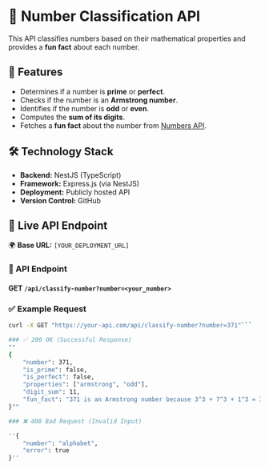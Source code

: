 # 🔢 Number Classification API

This API classifies numbers based on their mathematical properties and provides a **fun fact** about each number.

## 🚀 Features
- Determines if a number is **prime** or **perfect**.
- Checks if the number is an **Armstrong number**.
- Identifies if the number is **odd** or **even**.
- Computes the **sum of its digits**.
- Fetches a **fun fact** about the number from [Numbers API](http://numbersapi.com/).

## 🛠️ Technology Stack
- **Backend:** NestJS (TypeScript)
- **Framework:** Express.js (via NestJS)
- **Deployment:** Publicly hosted API
- **Version Control:** GitHub

## 🔗 Live API Endpoint
🌍 **Base URL:** `[YOUR_DEPLOYMENT_URL]`

### **📌 API Endpoint**
#### GET `/api/classify-number?number=<your_number>`

### **✅ Example Request**
```sh
curl -X GET "https://your-api.com/api/classify-number?number=371"```

### ✅ 200 OK (Successful Response)
""
{
    "number": 371,
    "is_prime": false,
    "is_perfect": false,
    "properties": ["armstrong", "odd"],
    "digit_sum": 11,
    "fun_fact": "371 is an Armstrong number because 3^3 + 7^3 + 1^3 = 371"
}""

### ❌ 400 Bad Request (Invalid Input)

''{
    "number": "alphabet",
    "error": true
}''